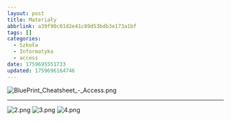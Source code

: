 ```yaml
---
layout: post
title: Materiały
abbrlink: a39f90c01d2e41c89d53bdb3e173a1bf
tags: []
categories:
  - Szkoła
  - Informatyka
  - access
date: 1759695551733
updated: 1759696164746
---
```


![BluePrint\_Cheatsheet\_-\_Access.png](/resources/98a4ab6416a5421abde1de4a77fe807f.png)

***

![2.png](/resources/3e41ffeb2e3448e69ec3ea13773df718.png)
![3.png](/resources/b54ba10350ee44b8982cc68381310112.png)
![4.png](/resources/bda0678d861f435a88dcb890da62082c.png)
